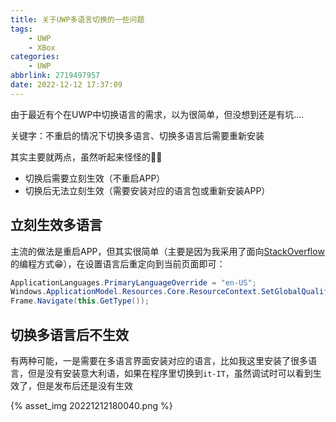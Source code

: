 ```yaml
---
title: 关于UWP多语言切换的一些问题
tags:
    - UWP
    - XBox
categories:
    - UWP
abbrlink: 2719497957
date: 2022-12-12 17:37:09
---
```


由于最近有个在UWP中切换语言的需求，以为很简单，但没想到还是有坑....

关键字：不重启的情况下切换多语言、切换多语言后需要重新安装

<!--more-->

其实主要就两点，虽然听起来怪怪的🤣🤣

* 切换后需要立刻生效（不重启APP）
* 切换后无法立刻生效（需要安装对应的语言包或重新安装APP）

## 立刻生效多语言

主流的做法是重启APP，但其实很简单（主要是因为我采用了面向[StackOverflow](https://stackoverflow.com/questions/32715690/c-sharp-change-app-language-programmatically-uwp-realtime)的编程方式😁），在设置语言后重定向到当前页面即可：

``` csharp
ApplicationLanguages.PrimaryLanguageOverride = "en-US";
Windows.ApplicationModel.Resources.Core.ResourceContext.SetGlobalQualifierValue("Language", "en-US");
Frame.Navigate(this.GetType());
```

## 切换多语言后不生效

有两种可能，一是需要在多语言界面安装对应的语言，比如我这里安装了很多语言，但是没有安装意大利语，如果在程序里切换到`it-IT`，虽然调试时可以看到生效了，但是发布后还是没有生效

{% asset_img 20221212180040.png %}

